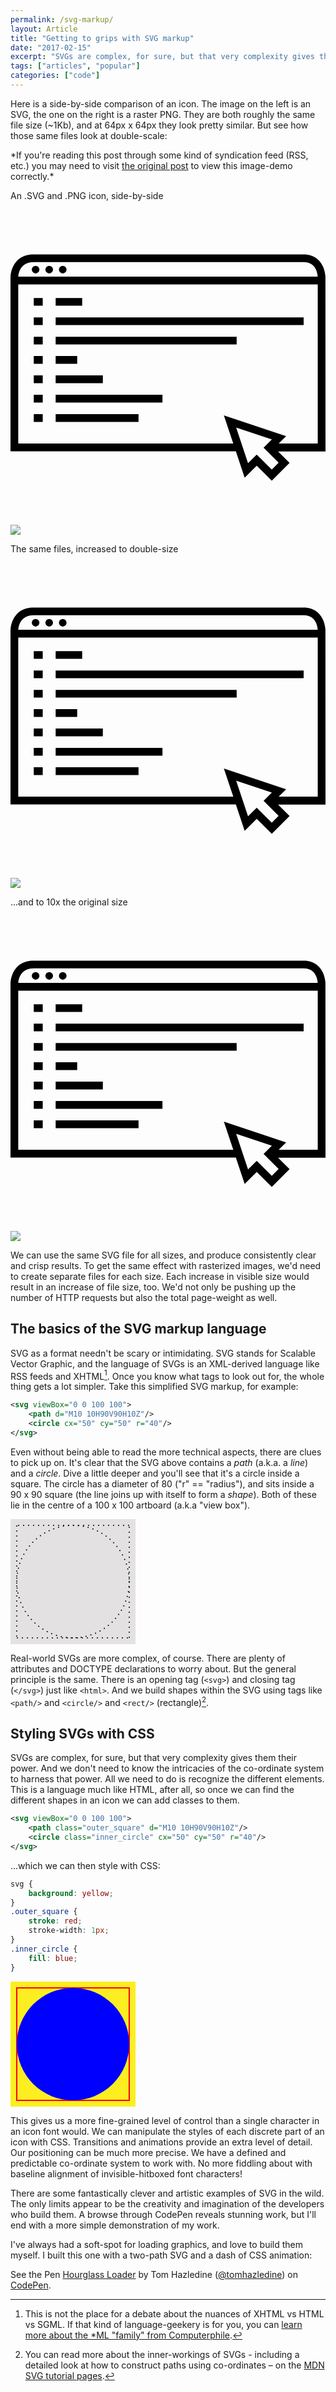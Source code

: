 ```yaml
---
permalink: /svg-markup/
layout: Article
title: "Getting to grips with SVG markup"
date: "2017-02-15"
excerpt: "SVGs are complex, for sure, but that very complexity gives them their power. And we don't need to know the intricacies of the co-ordinate system to harness that power."
tags: ["articles", "popular"]
categories: ["code"]
---
```


Here is a side-by-side comparison of an icon. The image on the left is an SVG, the one on the right is a raster PNG. They are both roughly the same file size (~1Kb), and at 64px x 64px they look pretty similar. But see how those same files look at double-scale:

<div class="svg-vs-png">
    <span class="hidden--visually">*If you're reading this post through some kind of syndication feed (RSS, etc.) you may need to visit <a href="/svg-markup/">the original post</a> to view this image-demo correctly.*</span><div class="one-x clearfix">
        <div class="item-label">
            <p>An .SVG and .PNG icon, side-by-side</p>
        </div>
        <div class="item-wrapper">
            <div class="item-mask">
                <svg class="svg" viewBox="0 0 512 512" id="code" width="100%" height="100%"><path d="M37.8 237.8h14.6v12.6H37.8zM37.8 269.3h14.6v12.6H37.8zM37.8 174.9h14.6v12.6H37.8zM37.8 206.4h14.6V219H37.8zM37.8 300.8h14.6v12.6H37.8zM37.8 332.3h14.6v12.6H37.8zM37.8 143.4h14.6V156H37.8zM73.4 237.8h35v12.6h-35zM73.4 269.3h76.7v12.6H73.4zM73.4 174.9h403.1v12.6H73.4zM73.4 206.4h294.2V219H73.4zM73.4 300.8H247v12.6H73.4zM73.4 332.3h134.7v12.6H73.4zM73.4 143.4h43.1V156H73.4z"></path><circle cx="40.8" cy="97.3" r="6.2"></circle><circle cx="62.9" cy="97.3" r="6.2"></circle><circle cx="84.9" cy="97.3" r="6.2"></circle><path d="M511.9 108.8c-.2-3-1-9.9-4.2-16.8-4.1-8.8-12.9-19.4-31.3-19.4H37.8C9 72.6.7 95.4.1 108.8H0v283.9h366.3l14.3 42.8 19.6-19.6 24.5 24.5 28.9-28.9-18.7-18.7H512l-.1-284zM37.8 85.1h438.7c19.6 0 22.5 17.8 22.9 23.6H12.7c.4-5.8 3.6-23.6 25.1-23.6zm398 326.2l-11.1 11.1-24.5-24.5-14.1 14.1-19.3-58 58 19.3-13.4 13.4 24.4 24.6zm63.6-31.3h-63.5l12.1-12.1-101.2-33.7 15.3 45.8H12.6V121.4h486.8V380z"></path></svg>
            </div>
        </div>
        <div class="item-wrapper">
            <div class="item-mask">
                <img class="masked-image" src="/images/articles/code_128.png">
            </div>
        </div>
    </div><div class="two-x clearfix">
        <div class="item-label">
            <p>The same files, increased to double-size</p>
        </div>
        <div class="item-wrapper">
            <div class="item-mask">
                <svg class="svg" viewBox="0 0 512 512" id="code" width="100%" height="100%"><path d="M37.8 237.8h14.6v12.6H37.8zM37.8 269.3h14.6v12.6H37.8zM37.8 174.9h14.6v12.6H37.8zM37.8 206.4h14.6V219H37.8zM37.8 300.8h14.6v12.6H37.8zM37.8 332.3h14.6v12.6H37.8zM37.8 143.4h14.6V156H37.8zM73.4 237.8h35v12.6h-35zM73.4 269.3h76.7v12.6H73.4zM73.4 174.9h403.1v12.6H73.4zM73.4 206.4h294.2V219H73.4zM73.4 300.8H247v12.6H73.4zM73.4 332.3h134.7v12.6H73.4zM73.4 143.4h43.1V156H73.4z"></path><circle cx="40.8" cy="97.3" r="6.2"></circle><circle cx="62.9" cy="97.3" r="6.2"></circle><circle cx="84.9" cy="97.3" r="6.2"></circle><path d="M511.9 108.8c-.2-3-1-9.9-4.2-16.8-4.1-8.8-12.9-19.4-31.3-19.4H37.8C9 72.6.7 95.4.1 108.8H0v283.9h366.3l14.3 42.8 19.6-19.6 24.5 24.5 28.9-28.9-18.7-18.7H512l-.1-284zM37.8 85.1h438.7c19.6 0 22.5 17.8 22.9 23.6H12.7c.4-5.8 3.6-23.6 25.1-23.6zm398 326.2l-11.1 11.1-24.5-24.5-14.1 14.1-19.3-58 58 19.3-13.4 13.4 24.4 24.6zm63.6-31.3h-63.5l12.1-12.1-101.2-33.7 15.3 45.8H12.6V121.4h486.8V380z"></path></svg>
            </div>
        </div>
        <div class="item-wrapper">
            <div class="item-mask">
                <img class="masked-image" src="/images/articles/code_128.png">
            </div>
        </div>
    </div><div class="ten-x clearfix">
        <div class="item-label">
            <p>...and to 10x the original size</p>
        </div>
        <div class="item-wrapper">
            <div class="item-mask">
                <svg class="svg" viewBox="0 0 512 512" id="code" width="100%" height="100%"><path d="M37.8 237.8h14.6v12.6H37.8zM37.8 269.3h14.6v12.6H37.8zM37.8 174.9h14.6v12.6H37.8zM37.8 206.4h14.6V219H37.8zM37.8 300.8h14.6v12.6H37.8zM37.8 332.3h14.6v12.6H37.8zM37.8 143.4h14.6V156H37.8zM73.4 237.8h35v12.6h-35zM73.4 269.3h76.7v12.6H73.4zM73.4 174.9h403.1v12.6H73.4zM73.4 206.4h294.2V219H73.4zM73.4 300.8H247v12.6H73.4zM73.4 332.3h134.7v12.6H73.4zM73.4 143.4h43.1V156H73.4z"></path><circle cx="40.8" cy="97.3" r="6.2"></circle><circle cx="62.9" cy="97.3" r="6.2"></circle><circle cx="84.9" cy="97.3" r="6.2"></circle><path d="M511.9 108.8c-.2-3-1-9.9-4.2-16.8-4.1-8.8-12.9-19.4-31.3-19.4H37.8C9 72.6.7 95.4.1 108.8H0v283.9h366.3l14.3 42.8 19.6-19.6 24.5 24.5 28.9-28.9-18.7-18.7H512l-.1-284zM37.8 85.1h438.7c19.6 0 22.5 17.8 22.9 23.6H12.7c.4-5.8 3.6-23.6 25.1-23.6zm398 326.2l-11.1 11.1-24.5-24.5-14.1 14.1-19.3-58 58 19.3-13.4 13.4 24.4 24.6zm63.6-31.3h-63.5l12.1-12.1-101.2-33.7 15.3 45.8H12.6V121.4h486.8V380z"></path></svg>
            </div>
        </div>
        <div class="item-wrapper">
            <div class="item-mask">
                <img class="masked-image" src="/images/articles/code_128.png">
            </div>
        </div>
    </div>
</div>

We can use the same SVG file for all sizes, and produce consistently clear and crisp results. To get the same effect with rasterized images, we'd need to create separate files for each size. Each increase in visible size would result in an increase of file size, too. We'd not only be pushing up the number of HTTP requests but also the total page-weight as well.

## The basics of the SVG markup language

SVG as a format needn't be scary or intimidating. SVG stands for Scalable Vector Graphic, and the language of SVGs is an XML-derived language like RSS feeds and XHTML[^1]. Once you know what tags to look out for, the whole thing gets a lot simpler. Take this simplified SVG markup, for example:

```xml
<svg viewBox="0 0 100 100">
    <path d="M10 10H90V90H10Z"/>
    <circle cx="50" cy="50" r="40"/>
</svg>
```

Even without being able to read the more technical aspects, there are clues to pick up on. It's clear that the SVG above contains a _path_ (a.k.a. a _line_) and a _circle_. Dive a little deeper and you'll see that it's a circle inside a square. The circle has a diameter of 80 ("r" == "radius"), and sits inside a 90 x 90 square (the line joins up with itself to form a _shape_). Both of these lie in the centre of a 100 x 100 artboard (a.k.a "view box").

<svg class="inline-image-block" style="width:200px !important;height:200px !important;" width="200px" height="200px" xmlns="http://www.w3.org/2000/svg" xmlns:xlink="http://www.w3.org/1999/xlink" version="1.1" id="Layer_1" x="0px" y="0px" viewBox="0 0 100 100" style="enable-background:new 0 0 100 100;" xml:space="preserve">
<style type="text/css">
	.svg_demo_1_a{fill:#E3E1E1;}
	.svg_demo_1_b{fill:none;stroke:#000000;stroke-linecap:round;stroke-linejoin:round;stroke-miterlimit:10;stroke-dasharray:0,4;}
</style>
<rect class="svg_demo_1_a" width="100" height="100"/>
<g>
	<g>
		<polyline class="svg_demo_1_b" points="95,94.5 95,95 94.5,95   "/>
		<line class="svg_demo_1_b" x1="93.5" y1="95" x2="6" y2="95"/>
		<polyline class="svg_demo_1_b" points="5.5,95 5,95 5,94.5   "/>
		<line class="svg_demo_1_b" x1="5" y1="93.5" x2="5" y2="6"/>
		<polyline class="svg_demo_1_b" points="5,5.5 5,5 5.5,5   "/>
		<line class="svg_demo_1_b" x1="6.5" y1="5" x2="94" y2="5"/>
		<polyline class="svg_demo_1_b" points="94.5,5 95,5 95,5.5   "/>
		<line class="svg_demo_1_b" x1="95" y1="6.5" x2="95" y2="94"/>
	</g>
</g>
<g>
	<circle class="svg_demo_1_b" cx="50" cy="50" r="45"/>
</g>
</svg>

Real-world SVGs are more complex, of course. There are plenty of attributes and DOCTYPE declarations to worry about. But the general principle is the same. There is an opening tag (`<svg>`) and closing tag (`</svg>`) just like `<html>`. And we build shapes within the SVG using tags like `<path/>` and `<circle/>` and `<rect/>` (rectangle)[^2].

## Styling SVGs with CSS

SVGs are complex, for sure, but that very complexity gives them their power. And we don't need to know the intricacies of the co-ordinate system to harness that power. All we need to do is recognize the different elements. This is a language much like HTML, after all, so once we can find the different shapes in an icon we can add classes to them.

```xml
<svg viewBox="0 0 100 100">
    <path class="outer_square" d="M10 10H90V90H10Z"/>
    <circle class="inner_circle" cx="50" cy="50" r="40"/>
</svg>
```

...which we can then style with CSS:

```css
svg {
    background: yellow;
}
.outer_square {
    stroke: red;
    stroke-width: 1px;
}
.inner_circle {
    fill: blue;
}
```

<svg class="inline-image-block" style="width:200px !important;height:200px !important;" width="200px" height="200px" xmlns="http://www.w3.org/2000/svg" xmlns:xlink="http://www.w3.org/1999/xlink" version="1.1" id="Layer_1" x="0px" y="0px" viewBox="0 0 100 100" style="enable-background:new 0 0 100 100;" xml:space="preserve">
<style type="text/css">
	.svg_demo_2_a{fill:#FCEE21;}
	.svg_demo_2_b{fill:none;stroke:#FF0000;stroke-miterlimit:10;}
	.svg_demo_2_c{fill:#0000FF;}
</style>
<rect class="svg_demo_2_a" width="100" height="100"/>
<rect x="5" y="5" class="svg_demo_2_b" width="90" height="90"/>
<circle class="svg_demo_2_c" cx="50" cy="50" r="45"/>
</svg>

This gives us a more fine-grained level of control than a single character in an icon font would. We can manipulate the styles of each discrete part of an icon with CSS. Transitions and animations provide an extra level of detail. Our positioning can be much more precise. We have a defined and predictable co-ordinate system to work with. No more fiddling about with baseline alignment of invisible-hitboxed font characters!

There are some fantastically clever and artistic examples of SVG in the wild. The only limits appear to be the creativity and imagination of the developers who build them. A browse through CodePen reveals stunning work, but I'll end with a more simple demonstration of my work.

I've always had a soft-spot for loading graphics, and love to build them myself. I built this one with a two-path SVG and a dash of CSS animation:

<p data-height="265" data-theme-id="0" data-slug-hash="BKrXwJ" data-default-tab="result" data-user="tomhazledine" data-embed-version="2" data-pen-title="Hourglass Loader" class="codepen">See the Pen <a href="http://codepen.io/tomhazledine/pen/BKrXwJ/">Hourglass Loader</a> by Tom Hazledine (<a href="http://codepen.io/tomhazledine">@tomhazledine</a>) on <a href="http://codepen.io">CodePen</a>.</p>

<script async src="https://production-assets.codepen.io/assets/embed/ei.js"></script>

[^1]: This is not the place for a debate about the nuances of XHTML vs HTML vs SGML. If that kind of language-geekery is for you, you can [learn more about the \*ML "family" from Computerphile](https://www.youtube.com/watch?v=RH0o-QjnwDg).
[^2]: You can read more about the inner-workings of SVGs - including a detailed look at how to construct paths using co-ordinates – on the [MDN SVG tutorial pages](https://developer.mozilla.org/en-US/docs/Web/SVG/Tutorial/Paths).
